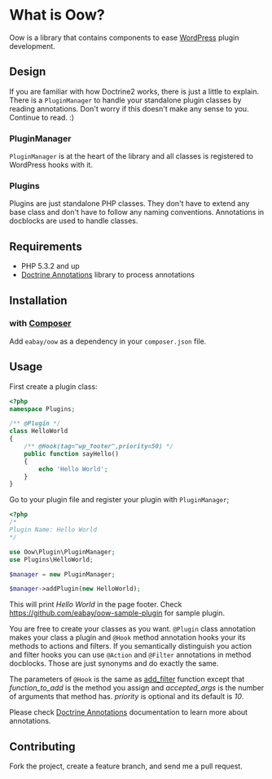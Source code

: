 # What is Oow?

Oow is a library that contains components to ease [WordPress] plugin development.


## Design

If you are familiar with how Doctrine2 works, there is just a little to explain. There is a `PluginManager` to handle your standalone plugin classes by reading annotations. Don't worry if this doesn't make any sense to you. Continue to read. :)


### PluginManager

`PluginManager` is at the heart of the library and all classes is registered to WordPress hooks with it.


### Plugins

Plugins are just standalone PHP classes. They don't have to extend any base class and don't have to follow any naming conventions. Annotations in docblocks are used to handle classes.


## Requirements

* PHP 5.3.2 and up
* [Doctrine Annotations] library to process annotations


## Installation

### with [Composer]

Add `eabay/oow` as a dependency in your `composer.json` file.


## Usage

First create a plugin class:

``` php
<?php
namespace Plugins;

/** @Plugin */
class HelloWorld
{
    /** @Hook(tag="wp_footer",priority=50) */
    public function sayHello()
    {
        echo 'Hello World';
    }
}
```

Go to your plugin file and register your plugin with `PluginManager`;

``` php
<?php
/*
Plugin Name: Hello World
*/

use Oow\Plugin\PluginManager;
use Plugins\HelloWorld;

$manager = new PluginManager;

$manager->addPlugin(new HelloWorld);
```

This will print *Hello World* in the page footer. Check https://github.com/eabay/oow-sample-plugin for sample plugin.

You are free to create your classes as you want. `@Plugin` class annotation makes your class a plugin and `@Hook` method annotation hooks your its methods to actions and filters. If you semantically distinguish you action and filter hooks you can use `@Action` and `@Filter` annotations in method docblocks. Those are just synonyms and do exactly the same.

The parameters of `@Hook` is the same as [add_filter] function except that *function_to_add* is the method you assign and *accepted_args* is the number of arguments that method has. *priority* is optional and its default is *10*.

Please check [Doctrine Annotations] documentation to learn more about annotations.


## Contributing

Fork the project, create a feature branch, and send me a pull request.


[WordPress]: http://wordpress.org/
[composer]: http://getcomposer.org/
[Doctrine Annotations]: http://docs.doctrine-project.org/projects/doctrine-common/en/latest/reference/annotations.html
[add_filter]: http://codex.wordpress.org/Function_Reference/add_filter